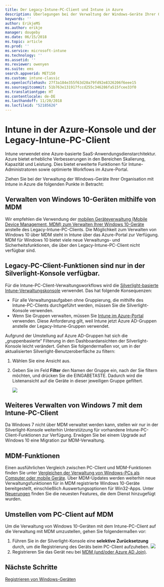 ```yaml
---
title: Der Legacy-Intune-PC-Client und Intune in Azure
description: Überlegungen bei der Verwaltung der Windows-Geräte Ihrer Organisation mit Intune in Azure
keywords: ''
author: ErikjeMS
ms.author: erikje
manager: dougeby
ms.date: 06/15/2018
ms.topic: article
ms.prod: ''
ms.service: microsoft-intune
ms.technology: ''
ms.assetid: ''
ms.reviewer: owenyen
ms.suite: ems
search.appverid: MET150
ms.custom: intune-classic
ms.openlocfilehash: 27f3a184e355f63d20a79fd92e8326206f6eee15
ms.sourcegitcommit: 51b763e131917fccd255c346286fa515fcee33f0
ms.translationtype: HT
ms.contentlocale: de-DE
ms.lasthandoff: 11/20/2018
ms.locfileid: "52185626"
---
```

# <a name="intune-on-azure-console-and-legacy-intune-pc-client"></a>Intune in der Azure-Konsole und der Legacy-Intune-PC-Client

Intune verwendet eine Azure-basierte SaaS-Anwendungsdienstarchitektur. Azure bietet erhebliche Verbesserungen in den Bereichen Skalierung, Kapazität und Leistung. Dies bietet erweiterte Funktionen für Intune-Administratoren sowie optimierte Workflows im Azure-Portal. 

Ziehen Sie bei der Verwaltung der Windows-Geräte Ihrer Organisation mit Intune in Azure die folgenden Punkte in Betracht:

## <a name="manage-windows-10-devices-by-using-mdm"></a>Verwalten von Windows 10-Geräten mithilfe von MDM

Wir empfehlen die Verwendung der [mobilen Geräteverwaltung (Mobile Device Management, MDM) zum Verwalten Ihrer Windows 10-Geräte](https://docs.microsoft.com/intune/device-restrictions-windows-10) anstelle des Legacy-Intune-PC-Clients. Die Möglichkeit zum Verwalten von Windows 10 über MDM steht in Intune über das Azure-Portal zur Verfügung. MDM für Windows 10 bietet viele neue Verwaltungs- und Sicherheitsfunktionen, die über den Legacy-Intune-PC-Client nicht verfügbar sind.

## <a name="legacy-pc-client-features-are-only-available-in-the-silverlight-console"></a>Legacy-PC-Client-Funktionen sind nur in der Silverlight-Konsole verfügbar.

Für die Intune-PC-Client-Verwaltungsworkflows wird die [Silverlight-basierte Intune-Verwaltungskonsole](https://manage.microsoft.com/) verwendet. Das hat folgende Konsequenzen:

- Für alle Verwaltungsaufgaben ohne Gruppierung, die mithilfe des Intune-PC-Clients durchgeführt werden, müssen Sie die Silverlight-Konsole verwenden.
- Wenn Sie Gruppen verwalten, müssen Sie [Intune im Azure-Portal](https://portal.azure.com/) verwenden. Diese Anforderung gilt, weil Intune jetzt Azure AD-Gruppen anstelle der Legacy-Intune-Gruppen verwendet. 

Aufgrund der Umstellung auf Azure AD-Gruppen hat sich die „gruppenbasierte“ Filterung in den Dashboardansichten der Silverlight-Konsole leicht verändert. Gehen Sie folgendermaßen vor, um in der aktualisierten Silverlight-Benutzeroberfläche zu filtern:

1. Wählen Sie eine Ansicht aus.
2. Geben Sie im Feld **Filter** den Namen der Gruppe ein, nach der Sie filtern möchten, und drücken Sie die EINGABETASTE. Dadurch wird die Listenansicht auf die Geräte in dieser jeweiligen Gruppe gefiltert.

   ![](media/intune-legacy-pc-client/image01.png)


## <a name="continue-to-manage-windows-7-by-using-intune-pc-client"></a>Weiteres Verwalten von Windows 7 mit dem Intune-PC-Client

Da Windows 7 nicht über MDM verwaltet werden kann, stellen wir nur in der Silverlight-Konsole weiterhin Unterstützung für vorhandene Intune-PC-Client-Funktionen zur Verfügung. Erwägen Sie bei einem Upgrade auf Windows 10 eine Migration zur MDM-Verwaltung.

## <a name="mdm-capabilities"></a>MDM-Funktionen

Einen ausführlichen Vergleich zwischen PC-Client und MDM-Funktionen finden Sie unter [Vergleichen der Verwaltung von Windows-PCs als Computer oder mobile Geräte](https://docs.microsoft.com/intune-classic/deploy-use/pc-management-comparison). Über MDM-Updates werden weiterhin neue Verwaltungsfunktionen für in MDM registrierte Windows 10-Geräte bereitgestellt, einschließlich Auswertungsoptionen für Win32-Apps. Unter [Neuerungen](https://docs.microsoft.com/intune/whats-new) finden Sie die neuesten Features, die dem Dienst hinzugefügt wurden.

## <a name="switch-from-pc-client-to-mdm"></a>Umstellen vom PC-Client auf MDM

Um die Verwaltung von Windows 10-Geräten mit dem Intune-PC-Client auf die Verwaltung mit MDM umzustellen, gehen Sie folgendermaßen vor:

1. Führen Sie in der Silverlight-Konsole eine **selektive Zurücksetzung** durch, um die Registrierung des Geräts beim PC-Client aufzuheben.
  ![](media/intune-legacy-pc-client/image02.png)
2. Registrieren Sie das Gerät neu bei [MDM (und/oder Azure AD Join)](https://docs.microsoft.com/intune/windows-enroll). 

## <a name="next-steps"></a>Nächste Schritte
[Registrieren von Windows-Geräten](https://docs.microsoft.com/intune/windows-enroll)

 

